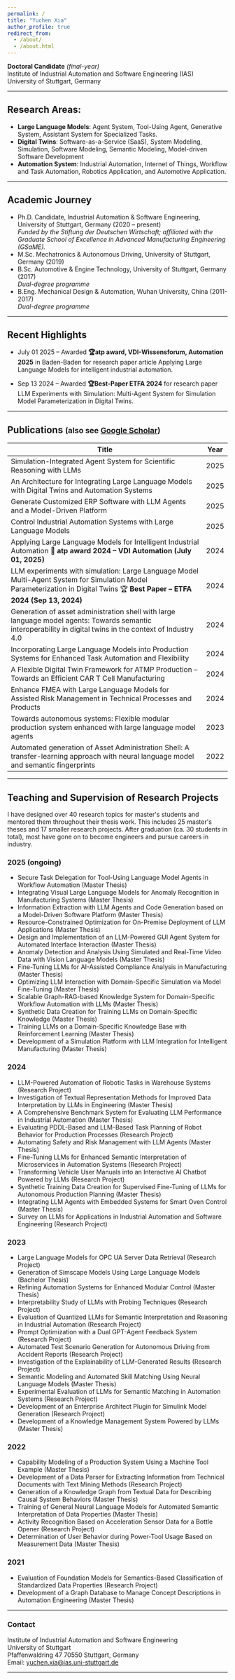 ```yaml
---
permalink: /
title: "Yuchen Xia"
author_profile: true
redirect_from: 
  - /about/
  - /about.html
---
```

**Doctoral Candidate** *(final-year)*   
Institute of Industrial Automation and Software Engineering (IAS)  
University of Stuttgart, Germany  

---
## Research Areas:  
* **Large Language Models**: Agent System, Tool-Using Agent, Generative System, Assistant System for Specialized Tasks.  
* **Digital Twins**: Software-as-a-Service (SaaS), System Modeling, Simulation, Software Modeling, Semantic Modeling, Model-driven Software Development
* **Automation System**: Industrial Automation, Internet of Things, Workflow and Task Automation, Robotics Application, and Automotive Application.

---
## Academic Journey
* Ph.D. Candidate, Industrial Automation & Software Engineering, University of Stuttgart, Germany (2020 – present)  
  *Funded by the Stiftung der Deutschen Wirtschaft; affiliated with the Graduate School of Excellence in Advanced Manufacturing Engineering (GSaME).*
* M.Sc. Mechatronics & Autonomous Driving, University of Stuttgart, Germany (2019)  
* B.Sc. Automotive & Engine Technology, University of Stuttgart, Germany (2017)  
  *Dual-degree programme*
* B.Eng. Mechanical Design & Automation, Wuhan University, China (2011-2017)  
  *Dual-degree programme*

---
## Recent Highlights
* July 01 2025 – Awarded **🏆atp award, VDI-Wissensforum, Automation 2025** in Baden-Baden for research paper article Applying Large Language Models for intelligent industrial automation. 

* Sep 13 2024 – Awarded **🏆Best-Paper ETFA 2024** for research paper LLM Experiments with Simulation: Multi-Agent System for Simulation Model Parameterization in Digital Twins.

---
## <span id="publications">Publications</span> <small>(also see <a href="https://scholar.google.de/citations?user=hi1srxkAAAAJ" target="\_blank">Google Scholar</a>)</small>

| Title                                                                                                                                        | Year |
|----------------------------------------------------------------------------------------------------------------------------------------------|------|
| Simulation-Integrated Agent System for Scientific Reasoning with LLMs                                                                        | 2025 |
| An Architecture for Integrating Large Language Models with Digital Twins and Automation Systems                                              | 2025 |
| Generate Customized ERP Software with LLM Agents and a Model-Driven Platform                                                                 | 2025 |
| Control Industrial Automation Systems with Large Language Models                                                                             | 2025 |
| Applying Large Language Models for Intelligent Industrial Automation 🥇 **atp award 2024 – VDI Automation (July 01, 2025)**                   | 2024 |
| LLM experiments with simulation: Large Language Model Multi-Agent System for Simulation Model Parameterization in Digital Twins 🏆 **Best Paper – ETFA 2024 (Sep 13, 2024)** | 2024 |
| Generation of asset administration shell with large language model agents: Towards semantic interoperability in digital twins in the context of Industry 4.0 | 2024 |
| Incorporating Large Language Models into Production Systems for Enhanced Task Automation and Flexibility                                    | 2024 |
| A Flexible Digital Twin Framework for ATMP Production – Towards an Efficient CAR T Cell Manufacturing                                        | 2024 |
| Enhance FMEA with Large Language Models for Assisted Risk Management in Technical Processes and Products                                     | 2024 |
| Towards autonomous systems: Flexible modular production system enhanced with large language model agents                                     | 2023 |
| Automated generation of Asset Administration Shell: A transfer-learning approach with neural language model and semantic fingerprints        | 2022 |


---
## <span id="teaching">Teaching and Supervision of Research Projects</span>

I have designed over 40 research topics for master's students and mentored them throughout their thesis work. This includes 25 master's theses and 17 smaller research projects. After graduation (ca. 30 students in total), most have gone on to become engineers and pursue careers in industry.


### 2025 (ongoing)
- Secure Task Delegation for Tool-Using Language Model Agents in Workflow Automation  (Master Thesis)  
- Integrating Visual Large Language Models for Anomaly Recognition in Manufacturing Systems (Master Thesis)  
- Information Extraction with LLM Agents and Code Generation based on a Model-Driven Software Platform (Master Thesis)  
- Resource-Constrained Optimization for On-Premise Deployment of LLM Applications (Master Thesis)  
- Design and Implementation of an LLM-Powered GUI Agent System for Automated Interface Interaction (Master Thesis)  
- Anomaly Detection and Analysis Using Simulated and Real-Time Video Data with Vision Language Models (Master Thesis)  
- Fine-Tuning LLMs for AI-Assisted Compliance Analysis in Manufacturing (Master Thesis)  
- Optimizing LLM Interaction with Domain-Specific Simulation via Model Fine-Tuning (Master Thesis)  
- Scalable Graph-RAG-based Knowledge System for Domain-Specific Workflow Automation with LLMs (Master Thesis)  
- Synthetic Data Creation for Training LLMs on Domain-Specific Knowledge (Master Thesis)  
- Training LLMs on a Domain-Specific Knowledge Base with Reinforcement Learning (Master Thesis)  
- Development of a Simulation Platform with LLM Integration for Intelligent Manufacturing (Master Thesis)  

### 2024
- LLM-Powered Automation of Robotic Tasks in Warehouse Systems (Research Project)  
- Investigation of Textual Representation Methods for Improved Data Interpretation by LLMs in Engineering (Master Thesis)  
- A Comprehensive Benchmark System for Evaluating LLM Performance in Industrial Automation (Master Thesis)  
- Evaluating PDDL-Based and LLM-Based Task Planning of Robot Behavior for Production Processes (Research Project)  
- Automating Safety and Risk Management with LLM Agents (Master Thesis)  
- Fine-Tuning LLMs for Enhanced Semantic Interpretation of Microservices in Automation Systems (Research Project)  
- Transforming Vehicle User Manuals into an Interactive AI Chatbot Powered by LLMs (Research Project)  
- Synthetic Training Data Creation for Supervised Fine-Tuning of LLMs for Autonomous Production Planning (Master Thesis)  
- Integrating LLM Agents with Embedded Systems for Smart Oven Control (Master Thesis)  
- Survey on LLMs for Applications in Industrial Automation and Software Engineering (Research Project)  

### 2023
- Large Language Models for OPC UA Server Data Retrieval (Research Project)  
- Generation of Simscape Models Using Large Language Models (Bachelor Thesis)  
- Refining Automation Systems for Enhanced Modular Control (Master Thesis)  
- Interpretability Study of LLMs with Probing Techniques (Research Project)  
- Evaluation of Quantized LLMs for Semantic Interpretation and Reasoning in Industrial Automation (Research Project)  
- Prompt Optimization with a Dual GPT-Agent Feedback System (Research Project)  
- Automated Test Scenario Generation for Autonomous Driving from Accident Reports (Research Project)  
- Investigation of the Explainability of LLM-Generated Results (Research Project)  
- Semantic Modeling and Automated Skill Matching Using Neural Language Models (Master Thesis)  
- Experimental Evaluation of LLMs for Semantic Matching in Automation Systems (Research Project)  
- Development of an Enterprise Architect Plugin for Simulink Model Generation (Research Project)  
- Development of a Knowledge Management System Powered by LLMs (Master Thesis)  

### 2022
- Capability Modeling of a Production System Using a Machine Tool Example (Master Thesis)  
- Development of a Data Parser for Extracting Information from Technical Documents with Text Mining Methods (Research Project)  
- Generation of a Knowledge Graph from Textual Data for Describing Causal System Behaviors (Master Thesis)  
- Training of General Neural Language Models for Automated Semantic Interpretation of Data Properties (Master Thesis)  
- Activity Recognition Based on Acceleration Sensor Data for a Bottle Opener (Research Project)  
- Determination of User Behavior during Power-Tool Usage Based on Measurement Data (Master Thesis)  

### 2021
- Evaluation of Foundation Models for Semantics-Based Classification of Standardized Data Properties (Research Project)  
- Development of a Graph Database to Manage Concept Descriptions in Automation Engineering (Master Thesis)  

---
### Contact
Institute of Industrial Automation and Software Engineering  
University of Stuttgart  
Pfaffenwaldring 47
70550 Stuttgart, Germany  
Email: yuchen.xia@ias.uni-stuttgart.de  

---
